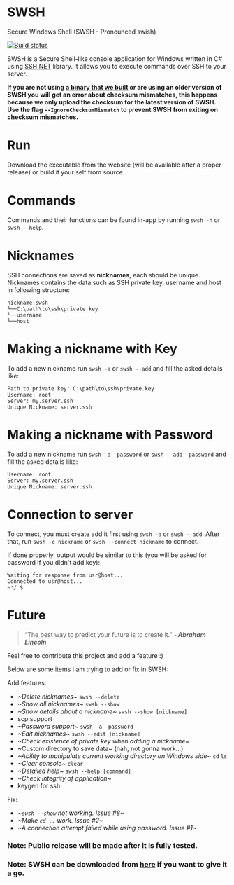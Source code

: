# SWSH
Secure Windows Shell (SWSH - Pronounced swish)

[![Build status](https://ci.appveyor.com/api/projects/status/s8ingehivcjcp084/branch/master?svg=true)](https://ci.appveyor.com/project/muhammadmuzzammil1998/swsh/branch/master)

SWSH is a Secure Shell-like console application for Windows written in C# using [SSH.NET](https://github.com/sshnet/SSH.NET) library.
It allows you to execute commands over SSH to your server.

**If you are not using [a binary that we built](https://github.com/SecureWindowsShell/SWSH/releases) or are using an older version of SWSH you will get an error about checksum mismatches, this happens because we only upload the checksum for the latest version of SWSH. Use the flag `--IgnoreChecksumMismatch` to prevent SWSH from exiting on checksum mismatches.**

# Run
Download the executable from the website (will be available after a proper release) or build it your self from source.

# Commands
Commands and their functions can be found in-app by running ```swsh -h``` or ```swsh --help```.

# Nicknames
SSH connections are saved as **nicknames**, each should be unique.
Nicknames contains the data such as SSH private key, username and host in following structure:
```
nickname.swsh
└──C:\path\to\ssh\private.key
└──username
└──host
```
# Making a nickname with Key
To add a new nickname run ```swsh -a``` or ```swsh --add``` and fill the asked details like:
```
Path to private key: C:\path\to\ssh\private.key
Username: root
Server: my.server.ssh
Unique Nickname: server.ssh
```
# Making a nickname with Password
To add a new nickname run ```swsh -a -password``` or ```swsh --add -password``` and fill the asked details like:
```
Username: root
Server: my.server.ssh
Unique Nickname: server.ssh
```
# Connection to server
To connect, you must create add it first using ```swsh -a``` or ```swsh --add```. After that, run ```swsh -c nickname``` or ```swsh --connect nickname``` to connect.

If done properly, output would be similar to this (you will be asked for password if you didn't add key):
```
Waiting for response from usr@host...
Connected to usr@host...
~:/ $ 
```
# Future
> “The best way to predict your future is to create it.” ~***Abraham Lincoln***

Feel free to contribute this project and add a feature :)

Below are some items I am trying to add or fix in SWSH:

Add features:
* *~Delete nicknames~* ```swsh --delete```
* *~Show all nicknames~* ```swsh --show```
* *~Show details about a nickname~* ```swsh --show [nickname]```
* scp support
* *~Password support~* ```swsh -a -password```
* *~Edit nicknames~* ```swsh --edit [nickname]```
* *~Check existence of private key when adding a nickname~* 
* ~Custom directory to save data~ (nah, not gonna work...) 
* *~Ability to manipulate current working directory on Windows side~* ```cd``` ```ls```
* *~Clear console~* ```clear```
* *~Detailed help~* ```swsh --help [command]```
* *~Check integrity of application~*
* keygen for ssh

Fix:
* *~```swsh --show``` not working. Issue #8~* 
* *~Make ```cd ..``` work. Issue #2~* 
* *~A connection attempt failed while using password. Issue #1~*
### Note: Public release will be made after it is fully tested.
### Note: SWSH can be downloaded from [here](https://github.com/muhammadmuzzammil1998/SWSH/releases/) if you want to give it a go.
